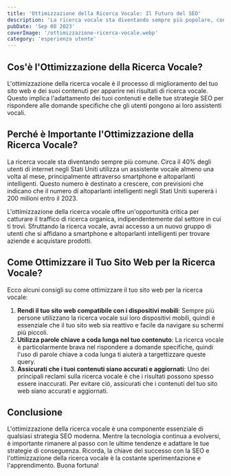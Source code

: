 ```yaml
---
title: 'Ottimizzazione della Ricerca Vocale: Il Futuro del SEO'
description: 'La ricerca vocale sta diventando sempre più popolare, con un numero crescente di utenti che utilizzano assistenti vocali come Siri, Alexa e Google Assistant per cercare informazioni online. Questa tendenza sta cambiando il modo in cui pensiamo e implementiamo l`ottimizzazione dei motori di ricerca (SEO). In questo articolo, esploreremo l`importanza dell`ottimizzazione della ricerca vocale e come può essere integrata nelle tue strategie SEO.'
pubDate: 'Sep 08 2023'
coverImage: '/ottimizzazione-ricerca-vocale.webp'
category: 'esperienza utente'
---
```



## Cos'è l'Ottimizzazione della Ricerca Vocale?

L'ottimizzazione della ricerca vocale è il processo di miglioramento del tuo sito web e dei suoi contenuti per apparire nei risultati di ricerca vocale. Questo implica l'adattamento dei tuoi contenuti e delle tue strategie SEO per rispondere alle domande specifiche che gli utenti pongono ai loro assistenti vocali.

## Perché è Importante l'Ottimizzazione della Ricerca Vocale?

La ricerca vocale sta diventando sempre più comune. Circa il 40% degli utenti di internet negli Stati Uniti utilizza un assistente vocale almeno una volta al mese, principalmente attraverso smartphone e altoparlanti intelligenti. Questo numero è destinato a crescere, con previsioni che indicano che il numero di altoparlanti intelligenti negli Stati Uniti supererà i 200 milioni entro il 2023.

L'ottimizzazione della ricerca vocale offre un'opportunità critica per catturare il traffico di ricerca organica, indipendentemente dal settore in cui ti trovi. Sfruttando la ricerca vocale, avrai accesso a un nuovo gruppo di utenti che si affidano a smartphone e altoparlanti intelligenti per trovare aziende e acquistare prodotti.

## Come Ottimizzare il Tuo Sito Web per la Ricerca Vocale?

Ecco alcuni consigli su come ottimizzare il tuo sito web per la ricerca vocale:

1. **Rendi il tuo sito web compatibile con i dispositivi mobili**: Sempre più persone utilizzano la ricerca vocale sui loro dispositivi mobili, quindi è essenziale che il tuo sito web sia reattivo e facile da navigare su schermi più piccoli.
2. **Utilizza parole chiave a coda lunga nel tuo contenuto**: La ricerca vocale è particolarmente brava nel rispondere a domande specifiche, quindi l'uso di parole chiave a coda lunga ti aiuterà a targettizzare queste query.
3. **Assicurati che i tuoi contenuti siano accurati e aggiornati**: Uno dei principali reclami sulla ricerca vocale è che i risultati possono spesso essere inaccurati. Per evitare ciò, assicurati che i contenuti del tuo sito web siano accurati e aggiornati.

## Conclusione

L'ottimizzazione della ricerca vocale è una componente essenziale di qualsiasi strategia SEO moderna. Mentre la tecnologia continua a evolversi, è importante rimanere al passo con le ultime tendenze e adattare le tue strategie di conseguenza. Ricorda, la chiave del successo con la SEO e l'ottimizzazione della ricerca vocale è la costante sperimentazione e l'apprendimento. Buona fortuna!

